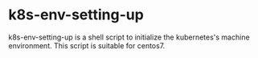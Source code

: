 # k8s-env-setting-up
k8s-env-setting-up is a shell script to initialize the kubernetes's machine environment.
This script is suitable for centos7.
